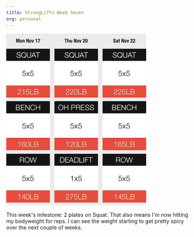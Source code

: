 ```yaml
---
title: StrongLifts Week Seven
org: personal
---
```


![](/images/StrongLifts/week-7.jpg)

This week's milestone: 2 plates on Squat. That also means I'm now hitting my
bodyweight for reps. I can see the weight starting to get pretty spicy over
the next couple of weeks.

